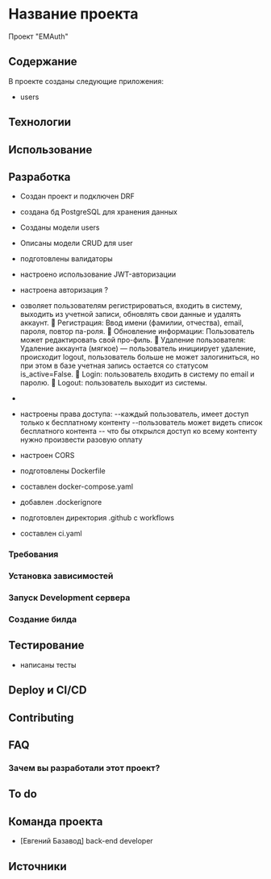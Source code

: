 # Название проекта
Проект "EMAuth"


## Содержание
В проекте созданы следующие приложения:
- users


## Технологии

## Использование


## Разработка
- Создан проект и подключен DRF
- создана бд PostgreSQL для хранения данных
- Созданы модели  users
- Описаны модели CRUD для user
- подготовлены валидаторы
- настроено использование JWT-авторизации
- настроена авторизация ? 
- озволяет пользователям регистрироваться, входить в систему, выходить из учетной записи, обновлять свои данные и удалять аккаунт.
	Регистрация: Ввод имени (фамилии, отчества), email, пароля, повтор па-роля.
	Обновление информации: Пользователь может редактировать свой про-филь.
	Удаление пользователя: Удаление аккаунта (мягкое) — пользователь инициирует удаление, происходит logout, пользователь больше не может залогиниться, но при этом в базе учетная запись остается со статусом is_active=False.
	Login: пользователь входить в систему по email и паролю.
	Logout: пользователь выходит из системы.

- 
- настроены права доступа: 
--каждый пользователь, имеет доступ только к бесплатному контенту
--пользователь может видеть список бесплатного контента 
-- что бы открылся доступ ко всему контенту нужно произвести разовую оплату
- настроен CORS
- подготовлены Dockerfile
- составлен docker-compose.yaml
- добавлен .dockerignore
- подготовлен директория .github с workflows 
- составлен ci.yaml



### Требования


### Установка зависимостей


### Запуск Development сервера


### Создание билда


## Тестирование
- написаны тесты 



## Deploy и CI/CD


## Contributing

## FAQ 

### Зачем вы разработали этот проект?


## To do

## Команда проекта

- [Евгений Базавод]  back-end developer

## Источники
